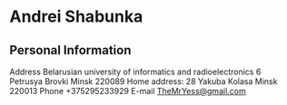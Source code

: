 # Andrei Shabunka 

## Personal Information
Address
Belarusian university of informatics and radioelectronics
6 Petrusya Brovki 
Minsk
220089
Home address:
28 Yakuba Kolasa
Minsk
220013
Phone +375295233929
E-mail TheMrYess@gmail.com



